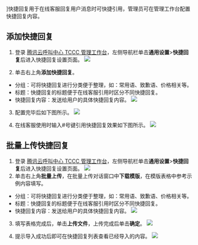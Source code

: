 ﻿]快捷回复用于在线客服回复用户消息时可快捷引用，管理员可在管理工作台配置快捷回复内容。

## 添加快捷回复 
1. 登录 [腾讯云呼叫中心 TCCC 管理工作台](https://cloud.tencent.com/document/product/679/73497#logintccc)，左侧导航栏单击**通用设置**>**快捷回复**后进入快捷回复设置页面。
![](https://qcloudimg.tencent-cloud.cn/raw/5b1042d11eb796ae7fc7d3a980e13fa0.png)

2. 单击右上角**添加快捷回复**。
 - 分组：可将快捷回复进行分类便于整理，如：常用语、致歉语、价格相关等。
 - 标题：快捷回复的标题便于在线客服引用时区分不同快捷回复。
 - 快捷回复内容：发送给用户的具体快捷回复内容。
![](https://qcloudimg.tencent-cloud.cn/raw/429f81770aa6779aaf6c579b659e1f81.png)

3. 配置完毕后如下图所示。
![](https://qcloudimg.tencent-cloud.cn/raw/84ad56471e18aba2eb961da00a19c93b.png)

4. 在线客服使用时输入#号键引用快捷回复效果如下图所示。
![](https://qcloudimg.tencent-cloud.cn/raw/bc5ec27eb080edf62af25267821dca26.png)

## 批量上传快捷回复
1. 登录 [腾讯云呼叫中心 TCCC 管理工作台](https://cloud.tencent.com/document/product/679/73497#logintccc)，左侧导航栏单击**通用设置**>**快捷回复**后进入快捷回复设置页面。
![](https://qcloudimg.tencent-cloud.cn/raw/4a418f3084959ff513211e69c9c5df74.png)
2. 单击右上角**批量上传**，在批量上传对话窗口中**下载模版**，在模版表格中参考示例内容填写。
 - 分组：可将快捷回复进行分类便于整理，如：常用语、致歉语、价格相关等。
 - 标题：快捷回复的标题便于在线客服引用时区分不同快捷回复。
 - 快捷回复内容：发送给用户的具体快捷回复内容。
![](https://qcloudimg.tencent-cloud.cn/raw/11499680af0719593a01aae2d3697160.png)

3. 填写表格完成后，单击**上传文件**，上传完成后单击**确定**。
![](https://qcloudimg.tencent-cloud.cn/raw/7d66439433cf0f7bc9ec61773825201d.png)

4. 提示导入成功后即可在快捷回复列表查看已经导入的内容。
![](https://qcloudimg.tencent-cloud.cn/raw/64ec5d45b40de95f3eeaf5189b7f5bfb.png)
